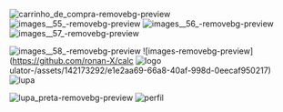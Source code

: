 ![carrinho_de_compra-removebg-preview](https://github.com/ronan-X/calculator-/assets/142173292/b86dbeeb-0d7d-45b5-9b62-0ad1afbd7a85)
![images__55_-removebg-preview](https://github.com/ronan-X/calculator-/assets/142173292/1632a62d-3455-45b5-9676-00ab8a8c255d)
![images__56_-removebg-preview](https://github.com/ronan-X/calculator-/assets/142173292/67e65ce3-d235-4adc-88e5-a8b1d79b9d34)
![images__57_-removebg-preview](https://github.com/ronan-X/calculator-/assets/142173292/af4154ac-c83c-4ac8-9a46-0125604fb82e)

![images__58_-removebg-preview](https://github.com/ronan-X/calculator-/assets/142173292/3dd1fb89-1e6a-4ef7-a244-4adc02782d45)
![images-removebg-preview](https://github.com/ronan-X/calc
![logo](https://github.com/ronan-X/calculator-/assets/142173292/ff9c7736-95d1-40cb-8e77-aad89dfc35a9)
ulator-/assets/142173292/e1e2aa69-66a8-40af-998d-0eecaf950217)
![lupa](https://github.com/ronan-X/calculator-/assets/142173292/d910ab3f-68ef-4080-8880-3532b772d6d4)

![lupa_preta-removebg-preview](https://github.com/ronan-X/calculator-/assets/142173292/626122e2-d8ff-4914-b92d-f3fb420e374c)
![perfil](https://github.com/ronan-X/calculator-/assets/142173292/7fd3056f-3b60-4be2-8b45-cf186a32ecf5)

